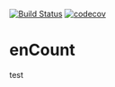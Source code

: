 [![Build Status](https://travis-ci.com/tomazc/enCount.svg?token=MxKtDvsXZMsCDvfFpmd6&branch=master)](https://travis-ci.com/tomazc/enCount)
[![codecov](https://codecov.io/gh/tomazc/enCount/branch/master/graph/badge.svg?token=GXeaCo4bb7)](https://codecov.io/gh/tomazc/enCount)


# enCount

test
